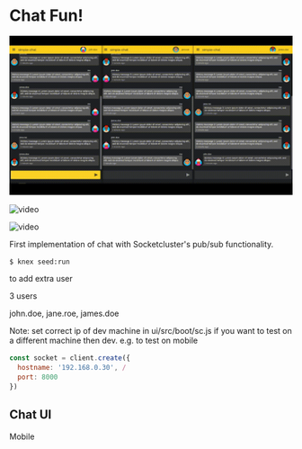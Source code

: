 # Chat Fun!

<!-- ![caption](https://github.com/johancoppens/simple-chat/blob/master/doc/assets/simple-chat.mp4?raw=true) -->

![video](assets/simple-chat.gif)

![video](assets/simple-chat.apng)

![video](assets/simple-chat640.apng)

First implementation of chat with Socketcluster's pub/sub functionality.

```
$ knex seed:run
```
to add extra user

3 users

john.doe, jane.roe, james.doe

Note: set correct ip of dev machine in ui/src/boot/sc.js if you want to test on a different machine then dev. e.g. to test on mobile

```js
const socket = client.create({
  hostname: '192.168.0.30', /
  port: 8000
})


```

## Chat UI

Mobile
